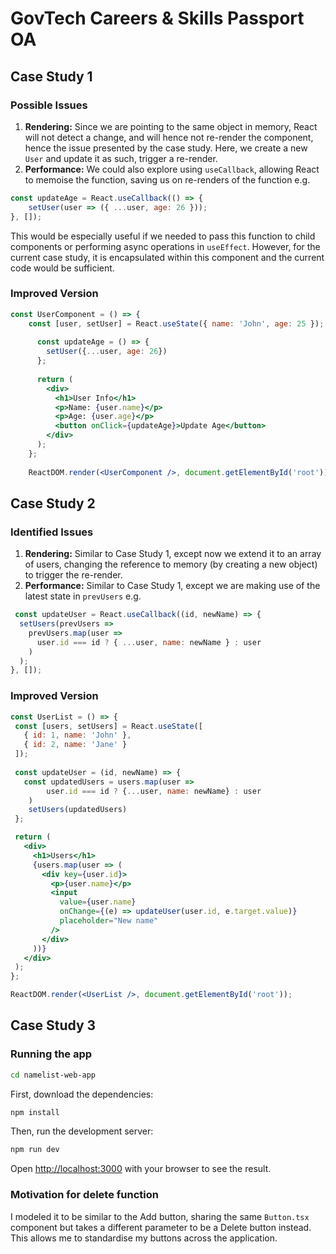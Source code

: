 # GovTech Careers & Skills Passport OA

## Case Study 1

### Possible Issues
1. **Rendering:** Since we are pointing to the same object in memory, React will not detect a change, and will hence not re-render the component, hence the issue presented by the case study. Here, we create a new `User` and update it as such, trigger a re-render.
2. **Performance:** We could also explore using `useCallback`, allowing React to memoise the function, saving us on re-renders of the function e.g. 
```jsx
const updateAge = React.useCallback(() => {
    setUser(user => ({ ...user, age: 26 }));
}, []);
```
This would be especially useful if we needed to pass this function to child components or performing async operations in `useEffect`. However, for the current case study, it is encapsulated within this component and the current code would be sufficient.

### Improved Version
```jsx
const UserComponent = () => {
    const [user, setUser] = React.useState({ name: 'John', age: 25 });
      
      const updateAge = () => {
        setUser({...user, age: 26})
      };
    
      return (
        <div>
          <h1>User Info</h1>
          <p>Name: {user.name}</p>
          <p>Age: {user.age}</p>
          <button onClick={updateAge}>Update Age</button>
        </div>
      );
    };
    
    ReactDOM.render(<UserComponent />, document.getElementById('root'));
```

## Case Study 2

### Identified Issues
1. **Rendering:** Similar to Case Study 1, except now we extend it to an array of users, changing the reference to memory (by creating a new object) to trigger the re-render.
2. **Performance:** Similar to Case Study 1, except we are making use of the latest state in `prevUsers`  e.g. 
```jsx
 const updateUser = React.useCallback((id, newName) => {
  setUsers(prevUsers =>
    prevUsers.map(user =>
      user.id === id ? { ...user, name: newName } : user
    )
  );
}, []);
```

### Improved Version
```jsx
const UserList = () => {
 const [users, setUsers] = React.useState([
   { id: 1, name: 'John' },
   { id: 2, name: 'Jane' }
 ]);
 
 const updateUser = (id, newName) => {
   const updatedUsers = users.map(user => 
        user.id === id ? {...user, name: newName} : user
    )
    setUsers(updatedUsers)
 };

 return (
   <div>
     <h1>Users</h1>
     {users.map(user => (
       <div key={user.id}>
         <p>{user.name}</p>
         <input 
           value={user.name}
           onChange={(e) => updateUser(user.id, e.target.value)}
           placeholder="New name"
         />
       </div>
     ))}
   </div>
 );
};

ReactDOM.render(<UserList />, document.getElementById('root'));
```

## Case Study 3

### Running the app

```bash
cd namelist-web-app
```

First, download the dependencies:

```bash
npm install
```

Then, run the development server:

```bash
npm run dev
```

Open [http://localhost:3000](http://localhost:3000) with your browser to see the result.

### Motivation for delete function

I modeled it to be similar to the Add button, sharing the same `Button.tsx` component but takes a different parameter to be a Delete button instead. This allows me to standardise my buttons across the application.
